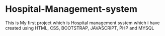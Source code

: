 # Hospital-Management-system
This is My first project which is Hospital management system which i have created using HTML, CSS, BOOTSTRAP, JAVASCRIPT, PHP and MYSQL
